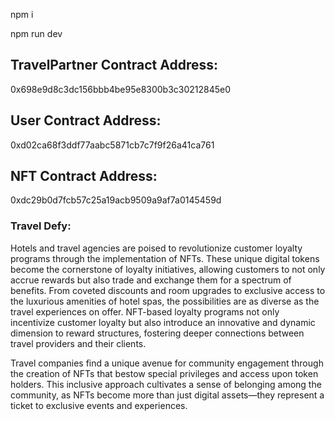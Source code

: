 

npm i

npm run dev


## TravelPartner Contract Address:
0x698e9d8c3dc156bbb4be95e8300b3c30212845e0

## User Contract Address:
0xd02ca68f3ddf77aabc5871cb7c7f9f26a41ca761

## NFT Contract Address:
0xdc29b0d7fcb57c25a19acb9509a9af7a0145459d

### Travel Defy:

Hotels and travel agencies are poised to revolutionize customer loyalty programs through the implementation of NFTs. These unique digital tokens become the cornerstone of loyalty initiatives, allowing customers to not only accrue rewards but also trade and exchange them for a spectrum of benefits. From coveted discounts and room upgrades to exclusive access to the luxurious amenities of hotel spas, the possibilities are as diverse as the travel experiences on offer. NFT-based loyalty programs not only incentivize customer loyalty but also introduce an innovative and dynamic dimension to reward structures, fostering deeper connections between travel providers and their clients.

Travel companies find a unique avenue for community engagement through the creation of NFTs that bestow special privileges and access upon token holders. This inclusive approach cultivates a sense of belonging among the community, as NFTs become more than just digital assets—they represent a ticket to exclusive events and experiences.